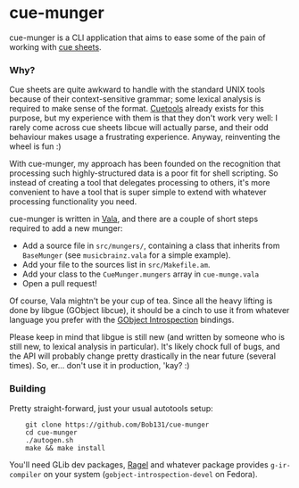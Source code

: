 # cue-munger

cue-munger is a CLI application that aims to ease some of the pain of working
with [cue sheets][cue sheet wiki].

### Why?

Cue sheets are quite awkward to handle with the standard UNIX tools because of
their context-sensitive grammar; some lexical analysis is required to make sense
of the format. [Cuetools][cuetools github] already exists for this purpose, but
my experience with them is that they don't work very well: I rarely come across
cue sheets libcue will actually parse, and their odd behaviour makes usage a
frustrating experience. Anyway, reinventing the wheel is fun :)

With cue-munger, my approach has been founded on the recognition that processing
such highly-structured data is a poor fit for shell scripting. So instead of
creating a tool that delegates processing to others, it's more convenient to
have a tool that is super simple to extend with whatever processing
functionality you need.

cue-munger is written in [Vala][vala], and there are a couple of short steps
required to add a new munger:

 * Add a source file in `src/mungers/`, containing a class that inherits from
   `BaseMunger` (see `musicbrainz.vala` for a simple example).
 * Add your file to the sources list in `src/Makefile.am`.
 * Add your class to the `CueMunger.mungers` array in `cue-munge.vala`
 * Open a pull request!

Of course, Vala mightn't be your cup of tea. Since all the heavy lifting is done
by libgue (GObject libcue), it should be a cinch to use it from whatever
language you prefer with the [GObject Introspection][gi] bindings.

Please keep in mind that libgue is still new (and written by someone who is
still new, to lexical analysis in particular). It's likely chock full of bugs,
and the API will probably change pretty drastically in the near future (several
times). So, er...  don't use it in production, 'kay? :)

### Building

Pretty straight-forward, just your usual autotools setup:

```
    git clone https://github.com/Bob131/cue-munger
    cd cue-munger
    ./autogen.sh
    make && make install
```

You'll need GLib dev packages, [Ragel][ragel] and whatever package provides
`g-ir-compiler` on your system (`gobject-introspection-devel` on Fedora).


[cue sheet wiki]: https://en.wikipedia.org/wiki/Cue_sheet_(computing)
[cuetools github]: https://github.com/svend/cuetools
[vala]: https://wiki.gnome.org/Projects/Vala
[gi]: https://wiki.gnome.org/Projects/GObjectIntrospection
[ragel]: https://www.colm.net/open-source/ragel/
